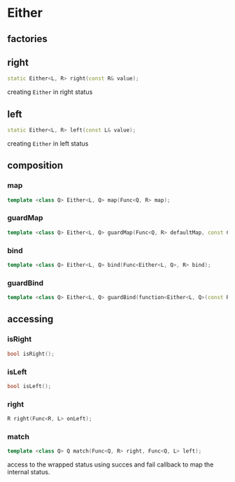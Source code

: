 # Either

## factories

## right

```c++
static Either<L, R> right(const R& value);
```

creating `Either` in right status

## left

```c++
static Either<L, R> left(const L& value);
```

creating `Either` in left status


## composition

### map

```c++
template <class Q> Either<L, Q> map(Func<Q, R> map);
```

### guardMap

```c++
template <class Q> Either<L, Q> guardMap(Func<Q, R> defaultMap, const Guards<Q, R>& guards);
```

### bind

```c++
template <class Q> Either<L, Q> bind(Func<Either<L, Q>, R> bind);
```

### guardBind

```c++
template <class Q> Either<L, Q> guardBind(function<Either<L, Q>(const R&)> defaultBind, const Guards<Either<L, Q>, R>& guards);
```

## accessing


### isRight

```c++
bool isRight();
```

### isLeft

```c++
bool isLeft();
```

### right

```c++
R right(Func<R, L> onLeft);
```

### match

```c++
template <class Q> Q match(Func<Q, R> right, Func<Q, L> left);
```
access to the wrapped status using succes and fail callback to map the internal status.


